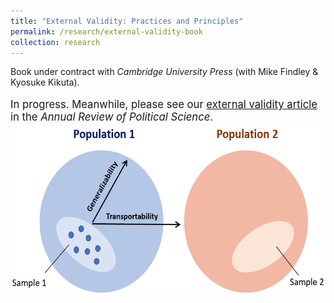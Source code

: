```yaml
---
title: "External Validity: Practices and Principles"
permalink: /research/external-validity-book
collection: research
---
```


<style>
.thumbnailevbook {
    background-color: black;
    height: 275px;
    display: inline-block; 
    background-size: cover; 
    background-position: center center;
    background-repeat: no-repeat;
}
</style>

Book under contract with *Cambridge University Press* (with Mike Findley & Kyosuke Kikuta).

<p style="font-size: 12.5pt; width: 100%; text-align: left;">In progress. Meanwhile, please see our <a href="https://www.annualreviews.org/doi/abs/10.1146/annurev-polisci-041719-102556">external validity article</a> in the <i>Annual Review of Political Science</i>.<br><img src="/images/ev2.png" class="thumbnailevbook" style="width: 100%;"></p> 